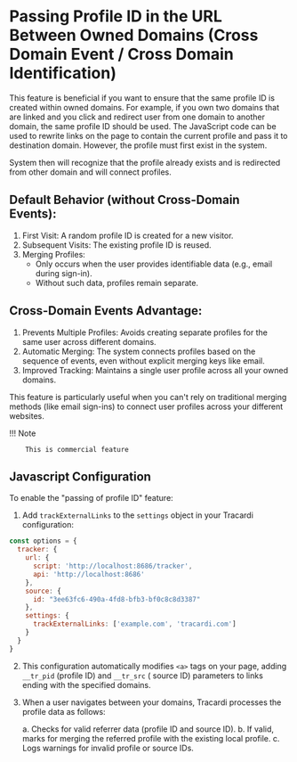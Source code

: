 # Passing Profile ID in the URL Between Owned Domains (Cross Domain Event / Cross Domain Identification)

This feature is beneficial if you want to ensure that the same profile ID is created within owned domains. For example,
if you own two domains that are linked and you click and redirect user from one domain to another domain, the same
profile ID should be used. The JavaScript code can be used to rewrite links on the page to contain the current profile
and pass it to destination domain. However, the profile must first exist in the system.

System then will recognize that the profile already exists and is redirected from other domain and will
connect profiles.

## Default Behavior (without Cross-Domain Events):

1. First Visit: A random profile ID is created for a new visitor.
2. Subsequent Visits: The existing profile ID is reused.
3. Merging Profiles:
    - Only occurs when the user provides identifiable data (e.g., email during sign-in).
    - Without such data, profiles remain separate.

## Cross-Domain Events Advantage:

1. Prevents Multiple Profiles: Avoids creating separate profiles for the same user across different domains.
2. Automatic Merging: The system connects profiles based on the sequence of events, even without explicit merging keys
   like email.
3. Improved Tracking: Maintains a single user profile across all your owned domains.

This feature is particularly useful when you can't rely on traditional merging methods (like email sign-ins) to connect
user profiles across your different websites.

!!! Note

        This is commercial feature

## Javascript Configuration

To enable the "passing of profile ID" feature:

1. Add `trackExternalLinks` to the `settings` object in your Tracardi configuration:

```javascript title="Example" linenums="1" hl_lines="10-12"
const options = {
  tracker: {
    url: {
      script: 'http://localhost:8686/tracker',
      api: 'http://localhost:8686'
    },
    source: {
      id: "3ee63fc6-490a-4fd8-bfb3-bf0c8c8d3387"
    },
    settings: {
      trackExternalLinks: ['example.com', 'tracardi.com']
    }
  }
}
```

2. This configuration automatically modifies `<a>` tags on your page, adding `__tr_pid` (profile ID) and `__tr_src` (
   source ID) parameters to links ending with the specified domains.

3. When a user navigates between your domains, Tracardi processes the profile data as follows:

   a. Checks for valid referrer data (profile ID and source ID).
   b. If valid, marks for merging the referred profile with the existing local profile.
   c. Logs warnings for invalid profile or source IDs.
